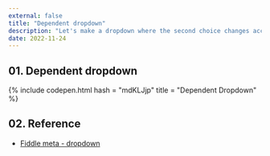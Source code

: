 ```yaml
---
external: false
title: "Dependent dropdown"
description: "Let's make a dropdown where the second choice changes according to the first choice"
date: 2022-11-24
---
```


## 01. Dependent dropdown

{% include codepen.html hash = "mdKLJjp" title = "Dependent Dropdown" %}

## 02. Reference

- [Fiddle meta - dropdown](https://jsfiddle.net/fwv18zo1)